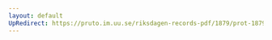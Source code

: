```yaml
---
layout: default
UpRedirect: https://pruto.im.uu.se/riksdagen-records-pdf/1879/prot-1879--fk--010/prot-1879--fk--010_005.pdf
---
```

